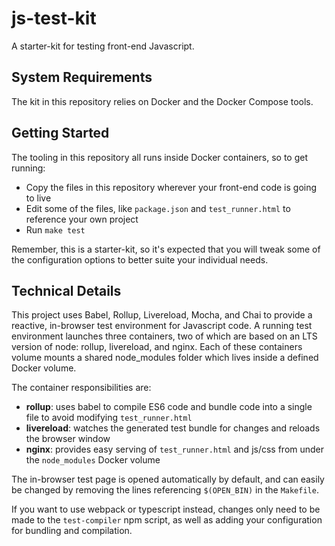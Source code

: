 # js-test-kit
A starter-kit for testing front-end Javascript.

## System Requirements
The kit in this repository relies on Docker and the Docker Compose tools.

## Getting Started
The tooling in this repository all runs inside Docker containers, so to get running:

- Copy the files in this repository wherever your front-end code is going to live
- Edit some of the files, like `package.json` and `test_runner.html` to reference your own project
- Run `make test`

Remember, this is a starter-kit, so it's expected that you will tweak some of the configuration options to better suite your individual needs.

## Technical Details
This project uses Babel, Rollup, Livereload, Mocha, and Chai to provide a reactive, in-browser test environment for Javascript code.
A running test environment launches three containers, two of which are based on an LTS version of node: rollup, livereload, and nginx.
Each of these containers volume mounts a shared node_modules folder which lives inside a defined Docker volume.

The container responsibilities are:
- **rollup**: uses babel to compile ES6 code and bundle code into a single file to avoid modifying `test_runner.html`
- **livereload**: watches the generated test bundle for changes and reloads the browser window
- **nginx**: provides easy serving of `test_runner.html` and js/css from under the `node_modules` Docker volume

The in-browser test page is opened automatically by default, and can easily be changed by removing the lines referencing `$(OPEN_BIN)` in the `Makefile`.

If you want to use webpack or typescript instead, changes only need to be made to the `test-compiler` npm script, as well as adding your configuration for bundling and compilation.
